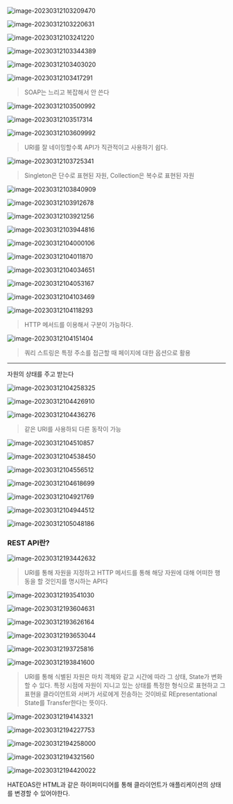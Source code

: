 ![image-20230312103209470](assets/image-20230312103209470.png)

![image-20230312103220631](assets/image-20230312103220631.png)

![image-20230312103241220](assets/image-20230312103241220.png)

![image-20230312103344389](assets/image-20230312103344389.png)

![image-20230312103403020](assets/image-20230312103403020.png)

![image-20230312103417291](assets/image-20230312103417291.png)

> SOAP는 느리고 복잡해서 안 쓴다

![image-20230312103500992](assets/image-20230312103500992.png)

![image-20230312103517314](assets/image-20230312103517314.png)

![image-20230312103609992](assets/image-20230312103609992.png)

> URI를 잘 네이밍할수록 API가 직관적이고 사용하기 쉽다.

![image-20230312103725341](assets/image-20230312103725341.png)

> Singleton은 단수로 표현된 자원, Collection은 복수로 표현된 자원

![image-20230312103840909](assets/image-20230312103840909.png)

![image-20230312103912678](assets/image-20230312103912678.png)

![image-20230312103921256](assets/image-20230312103921256.png)

![image-20230312103944816](assets/image-20230312103944816.png)

![image-20230312104000106](assets/image-20230312104000106.png)

![image-20230312104011870](assets/image-20230312104011870.png)

![image-20230312104034651](assets/image-20230312104034651.png)

![image-20230312104053167](assets/image-20230312104053167.png)

![image-20230312104103469](assets/image-20230312104103469.png)

![image-20230312104118293](assets/image-20230312104118293.png)

> HTTP 메서드를 이용해서 구분이 가능하다.

![image-20230312104151404](assets/image-20230312104151404.png)

> 쿼리 스트링은 특정 주소를 접근할 때 페이지에 대한 옵션으로 활용

---

자원의 상태를 주고 받는다

![image-20230312104258325](assets/image-20230312104258325.png)

![image-20230312104426910](assets/image-20230312104426910.png)

![image-20230312104436276](assets/image-20230312104436276.png)

> 같은 URI를 사용하되 다른 동작이 가능

![image-20230312104510857](assets/image-20230312104510857.png)

![image-20230312104538450](assets/image-20230312104538450.png)

![image-20230312104556512](assets/image-20230312104556512.png)

![image-20230312104618699](assets/image-20230312104618699.png)

![image-20230312104921769](assets/image-20230312104921769.png)

![image-20230312104944512](assets/image-20230312104944512.png)

![image-20230312105048186](assets/image-20230312105048186.png)



### REST API란?

![image-20230312193442632](assets/image-20230312193442632.png)

> URI를 통해 자원을 지정하고 HTTP 메서드를 통해 해당 자원에 대해 어떠한 행동을 할 것인지를 명시하는 API다

![image-20230312193541030](assets/image-20230312193541030.png)

![image-20230312193604631](assets/image-20230312193604631.png)

![image-20230312193626164](assets/image-20230312193626164.png)

![image-20230312193653044](assets/image-20230312193653044.png)

![image-20230312193725816](assets/image-20230312193725816.png)

![image-20230312193841600](assets/image-20230312193841600.png)

> URI를 통해 식별된 자원은 마치 객체와 같고 시간에 따라 그 상태, State가 변화할 수 있다. 특정 시점에 자원이 지니고 있는 상태를 특정한 형식으로 표현하고 그 표현을 클라이언트와 서버가 서로에게 전송하는 것이바로 REpresentational State를 Transfer한다는 뜻이다.

![image-20230312194143321](assets/image-20230312194143321.png)

![image-20230312194227753](assets/image-20230312194227753.png)

![image-20230312194258000](assets/image-20230312194258000.png)

![image-20230312194321560](assets/image-20230312194321560.png)

![image-20230312194420022](assets/image-20230312194420022.png)

HATEOAS란 HTML과 같은 하이퍼미디어를 통해 클라이언트가 애플리케이션의 상태를 변경할 수 있어야한다. 